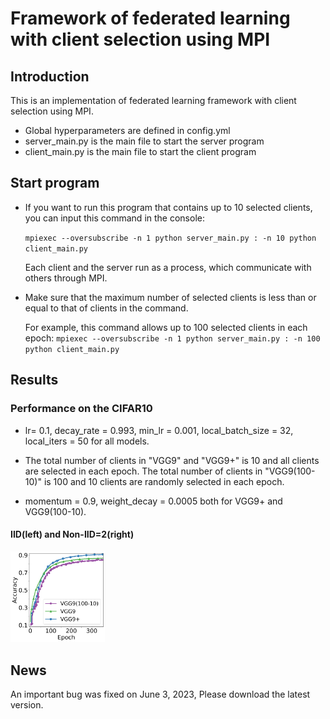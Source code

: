 # Framework of federated learning with client selection using MPI

## Introduction

This is an implementation of federated learning framework with client selection using MPI.

* Global hyperparameters are defined in config.yml
* server_main.py is the main file to start the server program
* client_main.py is the main file to start the client program

## Start program

* If you want to run this program that contains up to 10 selected clients, you can input this command in the console:

  ``
  mpiexec --oversubscribe -n 1 python server_main.py : -n 10 python client_main.py
  ``

  Each client and the server run as a process, which communicate with others through MPI.

* Make sure that the maximum number of selected clients is less than or equal to that of clients in the command.

  For example, this command allows up to 100 selected clients in each epoch:
  ``
  mpiexec --oversubscribe -n 1 python server_main.py : -n 100 python client_main.py
  ``

## Results

### Performance on the CIFAR10

* lr= 0.1, decay_rate = 0.993, min_lr = 0.001, local_batch_size = 32, local_iters = 50 for all models.

* The total number of clients in "VGG9" and "VGG9+" is 10 and all clients are selected in each epoch. 
  The total number of clients in "VGG9(100-10)" is 100 and 10 clients are randomly selected in each epoch.

* momentum = 0.9, weight_decay = 0.0005 both for VGG9+ and VGG9(100-10).

#### IID(left) and Non-IID=2(right)
<img src="https://github.com/slwang-ustc/FL_PS_MPI_client_selection/blob/main/figs/vgg9_cifar10.png" width="30%">

## News
An important bug was fixed on June 3, 2023, Please download the latest version.
